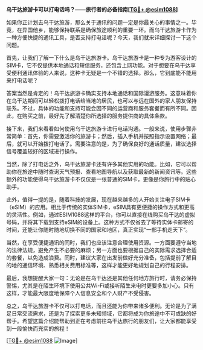 **乌干达旅游卡可以打电话吗？——旅行者的必备指南[[TG💪+ @esim1088](https://t.me/s/esim1088)]**

如果你正计划去乌干达旅游，那么关于通讯的问题一定是你最关心的事情之一。毕竟，在异国他乡，能够保持联系是确保旅途顺利的重要一环。而乌干达旅游卡作为一种方便快捷的通讯工具，是否支持打电话呢？今天，我们就来详细探讨一下这个问题。

首先，让我们了解一下什么是乌干达旅游卡。乌干达旅游卡是一种专为游客设计的SIM卡，它不仅提供本地通话和短信服务，还包含上网功能。对于想要在乌干达享受便利通讯体验的人来说，这种卡无疑是一个不错的选择。那么，它到底能不能用来打电话呢？

答案当然是肯定的！乌干达旅游卡确实支持本地通话和国际漫游服务。这意味着你在乌干达期间可以轻松拨打电话给当地的居民，也可以与远在国外的家人朋友保持联系。不过，具体的功能和支持可能会因不同的运营商和服务套餐而有所不同。因此，在购买之前，最好先了解清楚你所选择的服务提供商的具体条款。

接下来，我们来看看如何使用乌干达旅游卡进行电话沟通。一般来说，使用步骤非常简单：首先，你需要激活你的旅游卡；然后，插入手机并按照指示设置网络；最后，就可以开始拨打电话了。需要注意的是，为了确保良好的通话质量，建议选择信号覆盖较好的区域进行操作。

当然，除了打电话之外，乌干达旅游卡还有许多其他实用的功能。比如，它可以帮助你在旅途中随时查询天气预报、查看地图导航以及获取最新的新闻资讯等。这些额外的功能使得乌干达旅游卡不仅仅是一张普通的SIM卡，更像是你旅行中的贴心助手。

此外，值得一提的是，随着科技的发展，现在越来越多的人开始关注电子SIM卡（eSIM）的应用。相比于传统的实体SIM卡，eSIM具有更便捷的操作方式和更高的灵活性。例如，通过ESIM1088这样的平台，你可以直接在线购买乌干达的虚拟号码，并将其下载到支持eSIM的设备上。这种方式不仅省去了等待实体卡邮寄的时间，还能让你随时随地切换不同的国家和地区，真正实现“一部手机走天下”。

当然，在享受便捷通讯的同时，我们也应该注意合理使用资源。一方面要遵守当地的法律法规，避免产生不必要的麻烦；另一方面也要根据自己的实际需求选择合适的套餐，以免造成浪费。同时，建议大家在出发前做好充分准备，包括提前了解目的地的通信环境、熟悉相关费用标准等，这样才能更好地规划自己的行程安排。

最后，我想提醒大家一句：无论是在乌干达还是其他任何地方旅行时，请务必保持警惕，尤其是在陌生环境下使用公共Wi-Fi或接听陌生来电时更要多加小心。只有这样，才能最大限度地保障个人信息安全和个人财产不受侵害。

总之，乌干达旅游卡不仅可以打电话，而且还能为你带来诸多便利。无论是为了满足日常交流需求，还是为了探索更多未知领域，它都将成为你旅途中不可或缺的好帮手。希望这篇介绍能帮助到正在考虑前往乌干达旅行的朋友们，让大家都能享受到一段愉快而充实的旅程！

[[TG💪+ @esim1088](https://t.me/s/esim1088) ![Image](https://i.postimg.cc/4NQfJmqS/Snipaste-2025-05-13-00-14-12.png)]